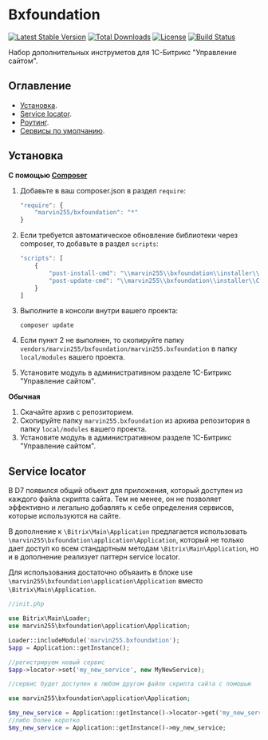 # Bxfoundation

[![Latest Stable Version](https://poser.pugx.org/marvin255/bxfoundation/v/stable.png)](https://packagist.org/packages/marvin255/bxfoundation)
[![Total Downloads](https://poser.pugx.org/marvin255/bxfoundation/downloads.png)](https://packagist.org/packages/marvin255/bxfoundation)
[![License](https://poser.pugx.org/marvin255/bxfoundation/license.svg)](https://packagist.org/packages/marvin255/bxfoundation)
[![Build Status](https://travis-ci.org/marvin255/bxfoundation.svg?branch=master)](https://travis-ci.org/marvin255/bxfoundation)

Набор дополнительных инструметов для 1С-Битрикс "Управление сайтом".



## Оглавление

* [Установка](#Установка).
* [Service locator](#Service-locator).
* [Роутинг](#Роутинг).
* [Сервисы по умолчанию](#Сервисы-по-умолчанию).



## Установка

**С помощью [Composer](https://getcomposer.org/doc/00-intro.md)**

1. Добавьте в ваш composer.json в раздел `require`:

    ```javascript
    "require": {
        "marvin255/bxfoundation": "*"
    }
    ```

2. Если требуется автоматическое обновление библиотеки через composer, то добавьте в раздел `scripts`:

    ```javascript
    "scripts": [
        {
            "post-install-cmd": "\\marvin255\\bxfoundation\\installer\\Composer::injectModule",
            "post-update-cmd": "\\marvin255\\bxfoundation\\installer\\Composer::injectModule",
        }
    ]
    ```

3. Выполните в консоли внутри вашего проекта:

    ```
    composer update
    ```

4. Если пункт 2 не выполнен, то скопируйте папку `vendors/marvin255/bxfoundation/marvin255.bxfoundation` в папку `local/modules` вашего проекта.

5. Установите модуль в административном разделе 1С-Битрикс "Управление сайтом".

**Обычная**

1. Скачайте архив с репозиторием.
2. Скопируйте папку `marvin255.bxfoundation` из архива репозитория в папку `local/modules` вашего проекта.
3. Установите модуль в административном разделе 1С-Битрикс "Управление сайтом".



## Service locator

В D7 появился общий объект для приложения, который доступен из каждого файла скрипта сайта. Тем не менее, он не позволяет эффективно и легально добавлять к себе определения сервисов, которые используются на сайте.

В дополнение к `\Bitrix\Main\Application` предлагается использовать `\marvin255\bxfoundation\application\Application`, который не только дает доступ ко всем стандартным методам `\Bitrix\Main\Application`, но и в дополнение реализует паттерн service locator.

Для использования достаточно объяаить в блоке use `\marvin255\bxfoundation\application\Application` вместо `\Bitrix\Main\Application`.

```php
//init.php

use Bitrix\Main\Loader;
use marvin255\bxfoundation\application\Application;

Loader::includeModule('marvin255.bxfoundation');
$app = Application::getInstance();

//регистрируем новый сервис
$app->locator->set('my_new_service', new MyNewService);
```

```php
//сервис будет доступен в любом другом файле скрипта сайта с помошью

use marvin255\bxfoundation\application\Application;

$my_new_service = Application::getInstance()->locator->get('my_new_service');
//либо более коротко
$my_new_service = Application::getInstance()->my_new_service;
```
